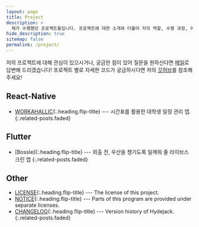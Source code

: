 ```yaml
---
layout: page
title: Project
description: >
  제가 수행했던 프로젝트들입니다. 프로젝트에 대한 소개와 더불어 저의 역할, 수행 과정, 에러 해결과 배운 점에 대해서 담아 보았습니다. 
hide_description: true
sitemap: false
permalink: /project/
---
```


저의 프로젝트에 대해 관심이 있으시거나, 궁금한 점이 있어 질문을 원하신다면 [메일](mailto:pius0316@naver.com)로 답변해 드리겠습니다!
프로젝트 별로 자세한 코드가 궁금하시다면 저의 [깃허브](https://github.com/sillonjeu)를 참조해 주세요!

<!-- While this manual tries to be beginner-friendly, as a user of Jekyll it is assumed that you are comfortable running shell commands and editing text files.
{:.note} -->

## React-Native
* [WORKAHALLIC]{:.heading.flip-title} --- 시간표를 활용한 대학생 일정 관리 앱.
{:.related-posts.faded}

## Flutter
* [Bossle]{:.heading.flip-title} --- 외출 전, 우산을 챙기도록 일깨워 줄 라이브스크린 앱
{:.related-posts.faded}

## Other
* [LICENSE]{:.heading.flip-title} --- The license of this project.
* [NOTICE]{:.heading.flip-title} --- Parts of this program are provided under separate licenses.
* [CHANGELOG]{:.heading.flip-title} --- Version history of Hydejack.
{:.related-posts.faded}

[WORKAHALLIC]: ./_posts/2012-02-07-example-content.md
[upgrade]: upgrade.md
[config]: config.md
[basics]: basics.md
[writing]: writing.md
[scripts]: scripts.md
[build]: build.md
[advanced]: advanced.md
[LICENSE]: ../LICENSE.md
[NOTICE]: ../NOTICE.md
[CHANGELOG]: ../CHANGELOG.md